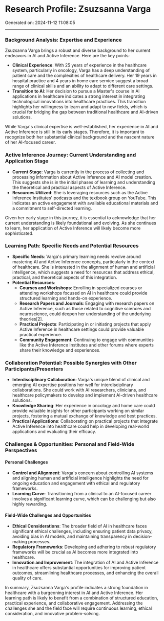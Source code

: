 # Research Profile: Zsuzsanna Varga

Generated on: 2024-11-12 11:08:05

---

### Background Analysis: Expertise and Experience

Zsuzsanna Varga brings a robust and diverse background to her current endeavors in AI and Active Inference. Here are the key points:

- **Clinical Experience**: With 25 years of experience in the healthcare system, particularly in oncology, Varga has a deep understanding of patient care and the complexities of healthcare delivery. Her 19 years in hospital practice and 4 years in home care service suggest a broad range of clinical skills and an ability to adapt to different care settings.
- **Transition to AI**: Her decision to pursue a Master's course in AI applications in healthcare indicates a strong interest in integrating technological innovations into healthcare practices. This transition highlights her willingness to learn and adapt to new fields, which is crucial for bridging the gap between traditional healthcare and AI-driven solutions.

While Varga's clinical expertise is well-established, her experience in AI and Active Inference is still in its early stages. Therefore, it is important to recognize both her substantial clinical background and the nascent nature of her AI-focused career.

### Active Inference Journey: Current Understanding and Application Stage

- **Current Stage**: Varga is currently in the process of collecting and processing information about Active Inference and AI model creation. This suggests she is in the initial phases of learning and understanding the theoretical and practical aspects of Active Inference.
- **Resources Utilized**: She is leveraging resources such as the Active Inference Institutes' podcasts and the textbook group on YouTube. This indicates an active engagement with available educational materials and a commitment to self-directed learning.

Given her early stage in this journey, it is essential to acknowledge that her current understanding is likely foundational and evolving. As she continues to learn, her application of Active Inference will likely become more sophisticated.

### Learning Path: Specific Needs and Potential Resources

- **Specific Needs**: Varga's primary learning needs revolve around mastering AI and Active Inference concepts, particularly in the context of healthcare. She is interested in the alignment of human and artificial intelligence, which suggests a need for resources that address ethical, practical, and theoretical aspects of this integration.
- **Potential Resources**:
  - **Courses and Workshops**: Enrolling in specialized courses or attending workshops focused on AI in healthcare could provide structured learning and hands-on experience.
  - **Research Papers and Journals**: Engaging with research papers on Active Inference, such as those related to cognitive sciences and neuroscience, could deepen her understanding of the underlying theories[2].
  - **Practical Projects**: Participating in or initiating projects that apply Active Inference in healthcare settings could provide valuable practical experience.
  - **Community Engagement**: Continuing to engage with communities like the Active Inference Institutes and other forums where experts share their knowledge and experiences.

### Collaboration Potential: Possible Synergies with Other Participants/Presenters

- **Interdisciplinary Collaboration**: Varga's unique blend of clinical and emerging AI expertise positions her well for interdisciplinary collaborations. She could work with AI researchers, clinicians, and healthcare policymakers to develop and implement AI-driven healthcare solutions.
- **Knowledge Sharing**: Her experience in oncology and home care could provide valuable insights for other participants working on similar projects, fostering a mutual exchange of knowledge and best practices.
- **Practical Applications**: Collaborating on practical projects that integrate Active Inference into healthcare could help in developing real-world applications and evaluating their efficacy.

### Challenges & Opportunities: Personal and Field-Wide Perspectives

#### Personal Challenges
- **Control and Alignment**: Varga's concern about controlling AI systems and aligning human and artificial intelligence highlights the need for ongoing education and engagement with ethical and regulatory frameworks.
- **Learning Curve**: Transitioning from a clinical to an AI-focused career involves a significant learning curve, which can be challenging but also highly rewarding.

#### Field-Wide Challenges and Opportunities
- **Ethical Considerations**: The broader field of AI in healthcare faces significant ethical challenges, including ensuring patient data privacy, avoiding bias in AI models, and maintaining transparency in decision-making processes.
- **Regulatory Frameworks**: Developing and adhering to robust regulatory frameworks will be crucial as AI becomes more integrated into healthcare.
- **Innovation and Improvement**: The integration of AI and Active Inference in healthcare offers substantial opportunities for improving patient outcomes, streamlining healthcare processes, and enhancing the overall quality of care.

In summary, Zsuzsanna Varga's profile indicates a strong foundation in healthcare with a burgeoning interest in AI and Active Inference. Her learning path is likely to benefit from a combination of structured education, practical experience, and collaborative engagement. Addressing the challenges she and the field face will require continuous learning, ethical consideration, and innovative problem-solving.